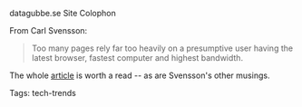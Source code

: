 datagubbe.se Site Colophon

From Carl Svensson:

> Too many pages rely far too heavily on a presumptive user having the latest browser, fastest computer and highest bandwidth.

The whole [article][article] is worth a read -- as are Svensson's other musings.

[article]: https://datagubbe.se/colophon/

Tags: tech-trends
